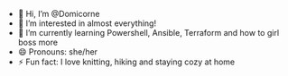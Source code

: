 - 👋 Hi, I’m @Domicorne
- 👀 I’m interested in almost everything!
- 🌱 I’m currently learning Powershell, Ansible, Terraform and how to girl boss more
- 😄 Pronouns: she/her
- ⚡ Fun fact: I love knitting, hiking and staying cozy at home

<!---
Domicorne/Domicorne is a ✨ special ✨ repository because its `README.md` (this file) appears on your GitHub profile.
You can click the Preview link to take a look at your changes.
--->
